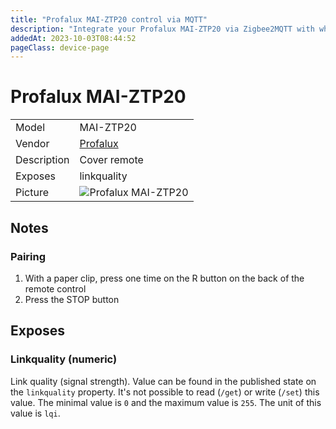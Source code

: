 ```yaml
---
title: "Profalux MAI-ZTP20 control via MQTT"
description: "Integrate your Profalux MAI-ZTP20 via Zigbee2MQTT with whatever smart home infrastructure you are using without the vendor's bridge or gateway."
addedAt: 2023-10-03T08:44:52
pageClass: device-page
---
```


<!-- !!!! -->
<!-- ATTENTION: This file is auto-generated through docgen! -->
<!-- You can only edit the "Notes"-Section between the two comment lines "Notes BEGIN" and "Notes END". -->
<!-- Do not use h1 or h2 heading within "## Notes"-Section. -->
<!-- !!!! -->

# Profalux MAI-ZTP20

|     |     |
|-----|-----|
| Model | MAI-ZTP20  |
| Vendor  | [Profalux](/supported-devices/#v=Profalux)  |
| Description | Cover remote |
| Exposes | linkquality |
| Picture | ![Profalux MAI-ZTP20](https://www.zigbee2mqtt.io/images/devices/MAI-ZTP20.png) |


<!-- Notes BEGIN: You can edit here. Add "## Notes" headline if not already present. -->
## Notes

### Pairing

1. With a paper clip, press one time on the R button on the back of the remote control
2. Press the STOP button
<!-- Notes END: Do not edit below this line -->




## Exposes

### Linkquality (numeric)
Link quality (signal strength).
Value can be found in the published state on the `linkquality` property.
It's not possible to read (`/get`) or write (`/set`) this value.
The minimal value is `0` and the maximum value is `255`.
The unit of this value is `lqi`.

